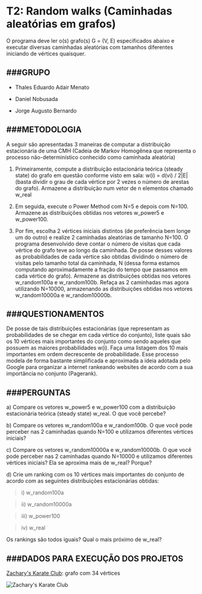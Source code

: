 T2: Random walks (Caminhadas aleatórias em grafos)
==================================================
O programa deve ler o(s) grafo(s) G = (V, E) especificados abaixo e executar diversas caminhadas aleatórias com tamanhos diferentes iniciando de vértices quaisquer. 

###GRUPO
--------
* Thales Eduardo Adair Menato   

* Daniel Nobusada               

* Jorge Augusto Bernardo    


###METODOLOGIA
--------------
A seguir são apresentadas 3 maneiras de computar a distribuição estacionária de uma CMH (Cadeia de Markov Homogênea que representa o processo não-determinístico conhecido como caminhada aleatória)

1. Primeiramente, compute a distribuição estacionária teórica (steady state) do grafo em questão conforme visto em sala: w(i) = d(vi) / 2|E| (basta dividir o grau de cada vértice por 2 vezes o número de arestas do grafo). Armazene a distribuição num vetor de n elementos chamado w_real

2. Em seguida, execute o Power Method com N=5 e depois com N=100. Armazene as distribuições obtidas nos vetores w_power5 e w_power100.  

3. Por fim, escolha 2 vértices iniciais distintos (de preferência bem longe um do outro) e realize 2 caminhadas aleatórias de tamanho N=100. O programa desenvolvido deve contar o número de visitas que cada vértice do grafo teve ao longo da caminhada. De posse desses valores as probabilidades de cada vértice são obtidas dividindo o número de visitas pelo tamanho total da caminhada, N (dessa forma estamos computando aproximadamente a fração do tempo que passamos em cada vértice do grafo). Armazene as distribuições obtidas nos vetores w_random100a e w_random100b. Refaça as 2 caminhadas mas agora utilizando N=10000, armazenando as distribuições obtidas nos vetores w_random10000a e w_random10000b.


###QUESTIONAMENTOS
------------------
De posse de tais distribuições estacionárias (que representam as probabilidades de se chegar em cada vértice do conjunto), liste quais são os 10 vértices mais importantes do conjunto como sendo aqueles que possuem as maiores probabilidades w(i). Faça uma listagem dos 10 mais importantes em ordem decrescente de probabilidade. Esse processo modela de forma bastante simplificada e aproximada a ideia adotada pelo Google para organizar a internet rankeando websites de acordo com a sua importância no conjunto (Pagerank).


###PERGUNTAS
-------------

a) Compare os vetores w_power5 e w_power100 com a distribuição estacionária teórica (steady state) w_real. O que você percebe? 

b) Compare os vetores w_random100a e w_random100b. O que você pode perceber nas 2 caminhadas quando N=100 e utilizamos diferentes vértices iniciais? 

c) Compare os vetores w_random10000a e w_random10000b. O que você pode perceber nas 2 caminhadas quando N=10000 e utilizamos diferentes vértices iniciais? Ela se aproxima mais de w_real? Porque?

d)  Crie um ranking com os 10 vértices mais importantes do conjunto de acordo com as seguintes distribuições estacionárias obtidas:

  > i) w_random100a
  
  > ii) w_random10000a
  
  > iii) w_power100
  
  > iv) w_real

Os rankings são todos iguais? Qual o mais próximo de w_real?


###DADOS PARA EXECUÇÃO DOS PROJETOS
-----------------------------------
[Zachary's Karate Club](http://networkdata.ics.uci.edu/data/karate/karate.zip): grafo com 34 vértices

![Zachary's Karate Club](http://ifisc.uib-csic.es/jramasco/fig/zach_layout3.jpg "Zachary's Karate Club")

